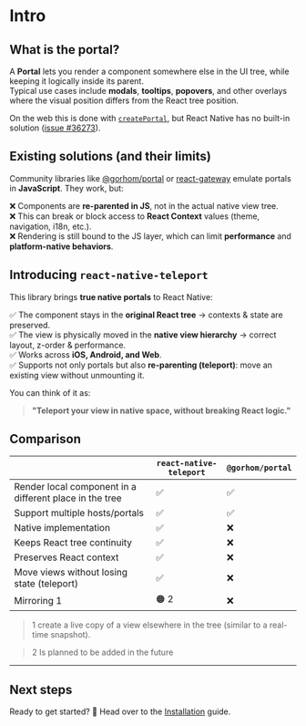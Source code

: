 # Intro

## What is the portal?[​](#what-is-the-portal "Direct link to What is the portal?")

A **Portal** lets you render a component somewhere else in the UI tree, while keeping it logically inside its parent.<br /><!-- -->Typical use cases include **modals**, **tooltips**, **popovers**, and other overlays where the visual position differs from the React tree position.

On the web this is done with [`createPortal`](https://react.dev/reference/react-dom/createPortal), but React Native has no built-in solution ([issue #36273](https://github.com/facebook/react-native/issues/36273)).

## Existing solutions (and their limits)[​](#existing-solutions-and-their-limits "Direct link to Existing solutions (and their limits)")

Community libraries like [@gorhom/portal](https://github.com/gorhom/react-native-portal) or [react-gateway](https://github.com/cloudflare/react-gateway) emulate portals in **JavaScript**. They work, but:

❌ Components are **re-parented in JS**, not in the actual native view tree.<br /><!-- -->❌ This can break or block access to **React Context** values (theme, navigation, i18n, etc.).<br /><!-- -->❌ Rendering is still bound to the JS layer, which can limit **performance** and **platform-native behaviors**.

## Introducing `react-native-teleport`[​](#introducing-react-native-teleport "Direct link to introducing-react-native-teleport")

This library brings **true native portals** to React Native:

✅ The component stays in the **original React tree** → contexts & state are preserved.<br /><!-- -->✅ The view is physically moved in the **native view hierarchy** → correct layout, z-order & performance.<br /><!-- -->✅ Works across **iOS, Android, and Web**.<br /><!-- -->✅ Supports not only portals but also **re-parenting (teleport)**: move an existing view without unmounting it.

You can think of it as:

> **"Teleport your view in native space, without breaking React logic."**

## Comparison[​](#comparison "Direct link to Comparison")

|                                                         | `react-native-teleport` | `@gorhom/portal` |
| ------------------------------------------------------- | ----------------------- | ---------------- |
| Render local component in a different place in the tree | ✅                      | ✅               |
| Support multiple hosts/portals                          | ✅                      | ✅               |
| Native implementation                                   | ✅                      | ❌               |
| Keeps React tree continuity                             | ✅                      | ❌               |
| Preserves React context                                 | ✅                      | ❌               |
| Move views without losing state (teleport)              | ✅                      | ❌               |
| Mirroring 1                                             | 🟠 2                    | ❌               |

> 1 create a live copy of a view elsewhere in the tree (similar to a real-time snapshot).

> 2 Is planned to be added in the future

***

## Next steps[​](#next-steps "Direct link to Next steps")

Ready to get started? 🚀 Head over to the [Installation](/react-native-teleport/pr-preview/pr-20/docs/installation.md) guide.
